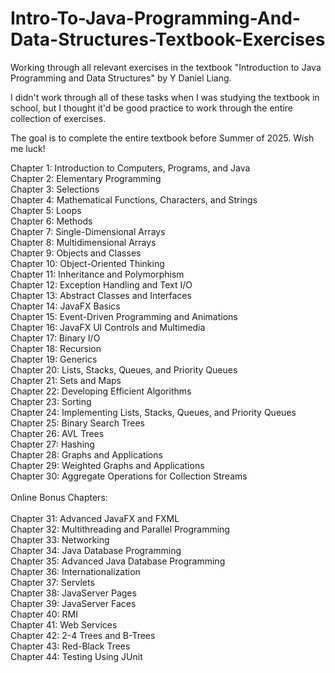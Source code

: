 # Intro-To-Java-Programming-And-Data-Structures-Textbook-Exercises
Working through all relevant exercises in the textbook "Introduction to Java Programming and Data Structures" by Y Daniel Liang.
<br>

I didn't work through all of these tasks when I was studying the textbook in school, but I thought it'd be good practice to work through the entire collection of exercises.
<br>

The goal is to complete the entire textbook before Summer of 2025. Wish me luck!
<br>

Chapter 1: Introduction to Computers, Programs, and Java<br>
Chapter 2: Elementary Programming<br>
Chapter 3: Selections<br>
Chapter 4: Mathematical Functions, Characters, and Strings<br>
Chapter 5: Loops<br>
Chapter 6: Methods<br>
Chapter 7: Single-Dimensional Arrays<br>
Chapter 8: Multidimensional Arrays<br>
Chapter 9: Objects and Classes<br>
Chapter 10: Object-Oriented Thinking<br>
Chapter 11: Inheritance and Polymorphism<br>
Chapter 12: Exception Handling and Text I/O<br>
Chapter 13: Abstract Classes and Interfaces<br>
Chapter 14: JavaFX Basics<br>
Chapter 15: Event-Driven Programming and Animations<br>
Chapter 16: JavaFX UI Controls and Multimedia<br>
Chapter 17: Binary I/O<br>
Chapter 18: Recursion<br>
Chapter 19: Generics<br>
Chapter 20: Lists, Stacks, Queues, and Priority Queues<br>
Chapter 21: Sets and Maps<br>
Chapter 22: Developing Efficient Algorithms<br>
Chapter 23: Sorting<br>
Chapter 24: Implementing Lists, Stacks, Queues, and Priority Queues<br>
Chapter 25: Binary Search Trees<br>
Chapter 26: AVL Trees<br>
Chapter 27: Hashing<br>
Chapter 28: Graphs and Applications<br>
Chapter 29: Weighted Graphs and Applications<br>
Chapter 30: Aggregate Operations for Collection Streams<br>
<br>
Online Bonus Chapters:<br>
<br>
Chapter 31: Advanced JavaFX and FXML<br>
Chapter 32: Multithreading and Parallel Programming<br>
Chapter 33: Networking<br>
Chapter 34: Java Database Programming<br>
Chapter 35: Advanced Java Database Programming<br>
Chapter 36: Internationalization<br>
Chapter 37: Servlets<br>
Chapter 38: JavaServer Pages<br>
Chapter 39: JavaServer Faces<br>
Chapter 40: RMI<br>
Chapter 41: Web Services<br>
Chapter 42: 2-4 Trees and B-Trees<br>
Chapter 43: Red-Black Trees<br>
Chapter 44: Testing Using JUnit<br>